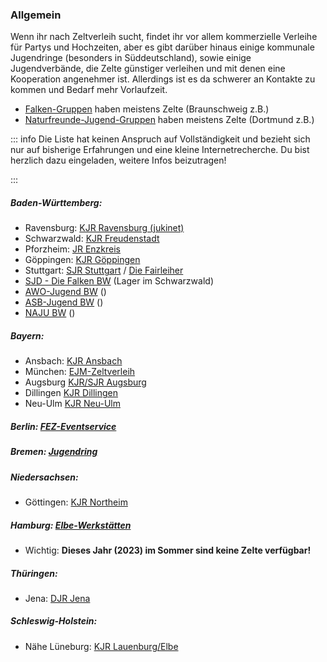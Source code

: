 ### Allgemein

Wenn ihr nach Zeltverleih sucht, findet ihr vor allem kommerzielle Verleihe für Partys und Hochzeiten, aber es gibt darüber hinaus einige kommunale Jugendringe (besonders in Süddeutschland), sowie einige Jugendverbände, die Zelte günstiger verleihen und mit denen eine Kooperation angenehmer ist. Allerdings ist es da schwerer an Kontakte zu kommen und Bedarf mehr Vorlaufzeit.

- [Falken-Gruppen](https://www.wir-falken.de/de/vor-ort) haben meistens Zelte (Braunschweig z.B.)
- [Naturfreunde-Jugend-Gruppen](https://www.naturfreundejugend.de/ueber_uns/landesverbaende/-/) haben meistens Zelte (Dortmund z.B.)

::: info
Die Liste hat keinen Anspruch auf Vollständigkeit und bezieht sich nur auf bisherige Erfahrungen und eine kleine Internetrecherche. Du bist herzlich dazu eingeladen, weitere Infos beizutragen!

:::

##### Baden-Württemberg:

- Ravensburg: [KJR Ravensburg (jukinet)](https://www.jukinet.de/verleih/zeltverleih)
- Schwarzwald: [KJR Freudenstadt](https://kjr-fds.de/zelte/)
- Pforzheim: [JR Enzkreis](https://www.jugendring-enzkreis.de/verleih/zeltverleih/)
- Göppingen: [KJR Göppingen](https://kjr.org/verleih/zelte/)
- Stuttgart: [SJR Stuttgart](https://www.sjr-stuttgart.de/die-fairleiher/) / [Die Fairleiher](https://die-fairleiher.de/)
- [SJD - Die Falken BW](https://www.sjd-falkenbw.de/) (Lager im Schwarzwald)
- [AWO-Jugend BW](https://www.jugendwerk24.de/) ()
- [ASB-Jugend BW](https://www.asb-bw.de/mitmachen-helfen/asj/) ()
- [NAJU BW](https://www.naju-bw.de/) ()

##### Bayern:

- Ansbach: [KJR Ansbach](https://www.kjr-ansbach.de/de/verleih/index.php)
- München: [EJM-Zeltverleih](https://www.ej-muenchen.de/website/de/ej/angebot/zelteverleih)
- Augsburg [KJR/SJR Augsburg](https://www.kjr-augsburg.de/verleih/#verleihservice)
- Dillingen [KJR Dillingen](https://kjr-dillingen.de/verleih/zelte/)
- Neu-Ulm [KJR Neu-Ulm](http://www.kjr-neu-ulm.de/verleih.php)

##### Berlin: [FEZ-Eventservice](https://eventservice.fez-berlin.de/zeltverleih)

##### Bremen: [Jugendring](https://bremerjugendring.de/produkt-kategorie/zelte-mehr/)

##### Niedersachsen:

- Göttingen: [KJR Northeim](http://kjr-northeim.de/zeltverleih/)

##### Hamburg: [Elbe-Werkstätten](https://www.elbe-werkstaetten.de/)

- Wichtig: **Dieses Jahr (2023) im Sommer sind keine Zelte verfügbar!**

##### Thüringen:

- Jena: [DJR Jena](https://jugendring-jena.de/materialverleih-und-vermietung/campingmaterial/zelte/)

##### Schleswig-Holstein:

- Nähe Lüneburg: [KJR Lauenburg/Elbe](https://zelte.kjr-herzogtum-lauenburg.de/)
